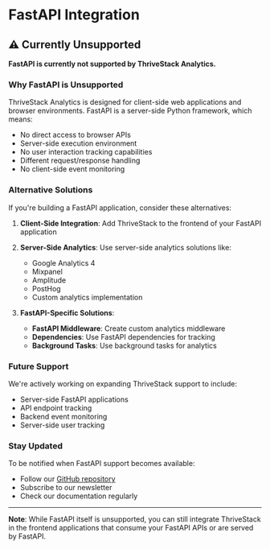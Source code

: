 # FastAPI Integration

## ⚠️ Currently Unsupported

**FastAPI is currently not supported by ThriveStack Analytics.**

### Why FastAPI is Unsupported

ThriveStack Analytics is designed for client-side web applications and browser environments. FastAPI is a server-side Python framework, which means:

- No direct access to browser APIs
- Server-side execution environment
- No user interaction tracking capabilities
- Different request/response handling
- No client-side event monitoring

### Alternative Solutions

If you're building a FastAPI application, consider these alternatives:

1. **Client-Side Integration**: Add ThriveStack to the frontend of your FastAPI application
2. **Server-Side Analytics**: Use server-side analytics solutions like:
   - Google Analytics 4
   - Mixpanel
   - Amplitude
   - PostHog
   - Custom analytics implementation

3. **FastAPI-Specific Solutions**:
   - **FastAPI Middleware**: Create custom analytics middleware
   - **Dependencies**: Use FastAPI dependencies for tracking
   - **Background Tasks**: Use background tasks for analytics

### Future Support

We're actively working on expanding ThriveStack support to include:
- Server-side FastAPI applications
- API endpoint tracking
- Backend event monitoring
- Server-side user tracking

### Stay Updated

To be notified when FastAPI support becomes available:
- Follow our [GitHub repository](https://github.com/Thrivestack-public)
- Subscribe to our newsletter
- Check our documentation regularly

---

**Note**: While FastAPI itself is unsupported, you can still integrate ThriveStack in the frontend applications that consume your FastAPI APIs or are served by FastAPI. 